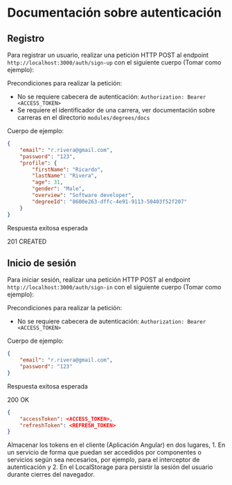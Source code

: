 # Documentación sobre autenticación

## Registro

Para registrar un usuario, realizar una petición HTTP POST al endpoint `http://localhost:3000/auth/sign-up` con el siguiente cuerpo (Tomar como ejemplo):

Precondiciones para realizar la petición:

- No se requiere cabecera de autenticación: `Authorization: Bearer <ACCESS_TOKEN>`
- Se requiere el identificador de una carrera, ver documentación sobre carreras en el directorio `modules/degrees/docs`

Cuerpo de ejemplo:

```json
{
    "email": "r.rivera@gmail.com",
    "password": "123",
    "profile": {
        "firstName": "Ricardo",
        "lastName": "Rivera",
        "age": 31,
        "gender": "Male",
        "overview": "Software developer",
        "degreeId": "8600e263-dffc-4e91-9113-50403f52f207"
    }
}
```

Respuesta exitosa esperada

201 CREATED

## Inicio de sesión

Para iniciar sesión, realizar una petición HTTP POST al endpoint `http://localhost:3000/auth/sign-in` con el siguiente cuerpo (Tomar como ejemplo):

Precondiciones para realizar la petición:

- No se requiere cabecera de autenticación: `Authorization: Bearer <ACCESS_TOKEN>`

Cuerpo de ejemplo:

```json
{
    "email": "r.rivera@gmail.com",
    "password": "123"
}
```

Respuesta exitosa esperada

200 OK

```json
{
    "accessToken": <ACCESS_TOKEN>,
    "refreshToken": <REFRESH_TOKEN>
}
```

Almacenar los tokens en el cliente (Aplicación Angular) en dos lugares, 1. En un servicio de forma que puedan ser accedidos por componentes o servicios según sea necesarios, por ejemplo, para el interceptor de autenticación y 2. En el LocalStorage para persistir la sesión del usuario durante cierres del navegador.
